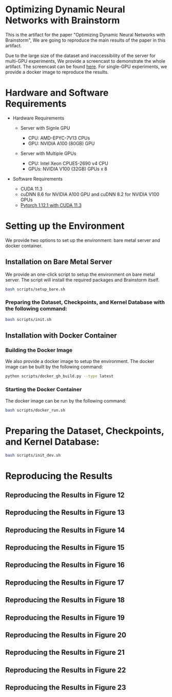 # Optimizing Dynamic Neural Networks with Brainstorm

This is the artifact for the paper "Optimizing Dynamic Neural Networks with Brainstorm", We are going to reproduce the main results of the paper in this artifact.

Due to the large size of the dataset and inaccessibility of the server for multi-GPU experiments, We provide a screencast to demonstrate the whole artifact. The screencast can be found [here](https://youtu.be/1ZQ9Z2Z2Z2Z).
For single-GPU experiments, we provide a docker image to reproduce the results.

# Hardware and Software Requirements

- Hardware Requirements
  - Server with Signle GPU
    - CPU: AMD-EPYC-7V13 CPUs
    - GPU: NVIDIA A100 (80GB) GPU

  - Server with Multiple GPUs
    - CPU: Intel Xeon CPUE5-2690 v4 CPU
    - GPUs: NVIDIA V100 (32GB) GPUs x 8

- Software Requirements
  - CUDA 11.3
  - cuDNN 8.6 for NVIDIA A100 GPU and cuDNN 8.2 for NVIDIA V100 GPUs
  - [Pytorch 1.12.1 with CUDA 11.3](https://pytorch.org/get-started/previous-versions/#v1121)

# Setting up the Environment

We provide two options to set up the environment: bare metal server and docker container.

## Installation on Bare Metal Server

We provide an one-click script to setup the environment on bare metal server. The script will install the required packages and Brainstorm itself.

```bash
bash scripts/setup_bare.sh
```

### Preparing the Dataset, Checkpoints, and Kernel Database with the following command:

```bash
bash scripts/init.sh
```

## Installation with Docker Container

### Building the Docker Image

We also provide a docker image to setup the environment. The docker image can be built by the following command:

```bash
python scripts/docker_gh_build.py --type latest
```

### Starting the Docker Container

The docker image can be run by the following command:

```bash
bash scripts/docker_run.sh
```

# Preparing the Dataset, Checkpoints, and Kernel Database:

```bash
bash scripts/init_dev.sh
```

# Reproducing the Results

## Reproducing the Results in Figure 12


## Reproducing the Results in Figure 13


## Reproducing the Results in Figure 14


## Reproducing the Results in Figure 15


## Reproducing the Results in Figure 16


## Reproducing the Results in Figure 17


## Reproducing the Results in Figure 18


## Reproducing the Results in Figure 19


## Reproducing the Results in Figure 20


## Reproducing the Results in Figure 21


## Reproducing the Results in Figure 22


## Reproducing the Results in Figure 23


